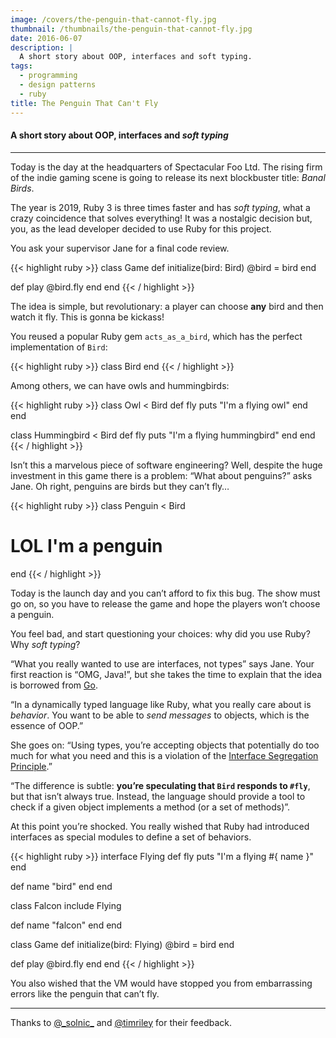 ```yaml
---
image: /covers/the-penguin-that-cannot-fly.jpg
thumbnail: /thumbnails/the-penguin-that-cannot-fly.jpg
date: 2016-06-07
description: |
  A short story about OOP, interfaces and soft typing.
tags:
  - programming
  - design patterns
  - ruby
title: The Penguin That Can't Fly
---
```


#### A short story about OOP, interfaces and _soft typing_

---

Today is the day at the headquarters of Spectacular Foo Ltd. The rising firm of the indie gaming scene is going to release its next blockbuster title: _Banal Birds_.

The year is 2019, Ruby 3 is three times faster and has _soft typing_, what a crazy coincidence that solves everything! It was a nostalgic decision but, you, as the lead developer decided to use Ruby for this project.

You ask your supervisor Jane for a final code review.

{{< highlight ruby >}}
class Game
  def initialize(bird: Bird)
    @bird = bird
  end

  def play
    @bird.fly
  end
end
{{< / highlight >}}

The idea is simple, but revolutionary: a player can choose **any** bird and then watch it fly. This is gonna be kickass!

You reused a popular Ruby gem `acts_as_a_bird`, which has the perfect implementation of `Bird`:

{{< highlight ruby >}}
class Bird
end
{{< / highlight >}}

Among others, we can have owls and hummingbirds:

{{< highlight ruby >}}
class Owl < Bird
  def fly
    puts "I'm a flying owl"
  end
end

class Hummingbird < Bird
  def fly
    puts "I'm a flying hummingbird"
  end
end
{{< / highlight >}}

Isn’t this a marvelous piece of software engineering? Well, despite the huge investment in this game there is a problem: “What about penguins?” asks Jane. Oh right, penguins are birds but they can’t fly…

{{< highlight ruby >}}
class Penguin < Bird
  # LOL I'm a penguin
end
{{< / highlight >}}

Today is the launch day and you can’t afford to fix this bug. The show must go on, so you have to release the game and hope the players won’t choose a penguin.

You feel bad, and start questioning your choices: why did you use Ruby? Why _soft typing_?

“What you really wanted to use are interfaces, not types” says Jane. Your first reaction is “OMG, Java!”, but she takes the time to explain that the idea is borrowed from [Go](http://golangtutorials.blogspot.it/2011/06/interfaces-in-go.html).

“In a dynamically typed language like Ruby, what you really care about is _behavior_. You want to be able to _send messages_ to objects, which is the essence of OOP.”

She goes on: “Using types, you’re accepting objects that potentially do too much for what you need and this is a violation of the [Interface Segregation Principle](https://en.wikipedia.org/wiki/Interface_segregation_principle).”

“The difference is subtle: **you’re speculating that `Bird` responds to `#fly`**, but that isn’t always true. Instead, the language should provide a tool to check if a given object implements a method (or a set of methods)”.

At this point you’re shocked. You really wished that Ruby had introduced interfaces as special modules to define a set of behaviors.

{{< highlight ruby >}}
interface Flying
  def fly
    puts "I'm a flying #{ name }"
  end

  def name
    "bird"
  end
end

class Falcon
  include Flying

  def name
    "falcon"
  end
end

class Game
  def initialize(bird: Flying)
    @bird = bird
  end

  def play
    @bird.fly
  end
end
{{< / highlight >}}

You also wished that the VM would have stopped you from embarrassing errors like the penguin that can’t fly.

<hr>

Thanks to [@\_solnic\_](https://twitter.com/_solnic_) and [@timriley](https://twitter.com/timriley) for their feedback.
